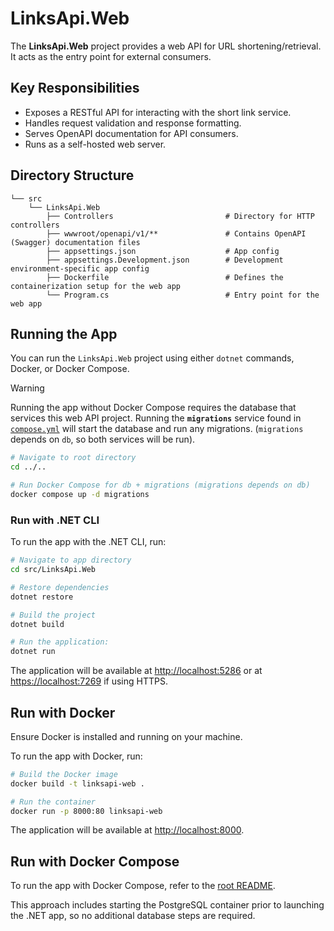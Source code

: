 # LinksApi.Web

The **LinksApi.Web** project provides a web API for URL shortening/retrieval. It acts as the entry point for external consumers.

## Key Responsibilities

- Exposes a RESTful API for interacting with the short link service.
- Handles request validation and response formatting.
- Serves OpenAPI documentation for API consumers.
- Runs as a self-hosted web server.

## Directory Structure

```
└── src
    └── LinksApi.Web
        ├── Controllers                         # Directory for HTTP controllers
        ├── wwwroot/openapi/v1/**               # Contains OpenAPI (Swagger) documentation files
        ├── appsettings.json                    # App config
        ├── appsettings.Development.json        # Development environment-specific app config
        ├── Dockerfile                          # Defines the containerization setup for the web app
        └── Program.cs                          # Entry point for the web app
```

## Running the App

You can run the `LinksApi.Web` project using either `dotnet` commands, Docker, or Docker Compose.

> [!WARNING]  
> Running the app without Docker Compose requires the database that services this web API project.
> Running the **`migrations`** service found in [`compose.yml`](../../compose.yml) will start the database and run any migrations.
> (`migrations` depends on `db`, so both services will be run).
>
> ```sh
> # Navigate to root directory
> cd ../.. 
>
> # Run Docker Compose for db + migrations (migrations depends on db)
> docker compose up -d migrations
> ```

### Run with .NET CLI

To run the app with the .NET CLI, run:

```sh
# Navigate to app directory
cd src/LinksApi.Web

# Restore dependencies
dotnet restore

# Build the project
dotnet build

# Run the application:
dotnet run
```

The application will be available at <http://localhost:5286> or at <https://localhost:7269> if using HTTPS.

## Run with Docker

Ensure Docker is installed and running on your machine.

To run the app with Docker, run:

```sh
# Build the Docker image
docker build -t linksapi-web .

# Run the container
docker run -p 8000:80 linksapi-web
```

The application will be available at <http://localhost:8000>.

## Run with Docker Compose

To run the app with Docker Compose, refer to the [root README](../../README.md#building-and-running-the-application).

This approach includes starting the PostgreSQL container prior to launching the .NET app, so no additional database steps are required.